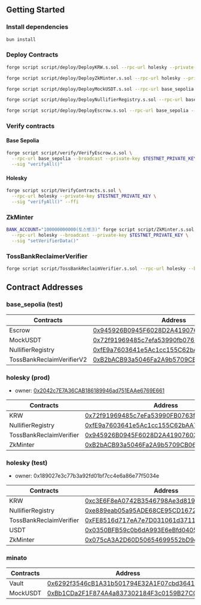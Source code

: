
## Getting Started

### Install dependencies

```sh
bun install
```

### Deploy Contracts

```sh
forge script script/deploy/DeployKRW.s.sol --rpc-url holesky --private-key $TESTNET_PRIVATE_KEY --broadcast

forge script script/deploy/DeployZkMinter.s.sol --rpc-url holesky --private-key $TESTNET_PRIVATE_KEY --broadcast
```

```sh
forge script script/deploy/DeployMockUSDT.s.sol --rpc-url base_sepolia --broadcast

forge script script/deploy/DeployNullifierRegistry.s.sol --rpc-url base_sepolia --broadcast

forge script script/deploy/DeployEscrow.s.sol --rpc-url base_sepolia --private-key $TESTNET_PRIVATE_KEY --broadcast
```

### Verify contracts

#### Base Sepolia
```sh
forge script script/verify/VerifyEscrow.s.sol \
  --rpc-url base_sepolia --broadcast --private-key $TESTNET_PRIVATE_KEY \
  --sig "verifyAll()"
```

#### Holesky
```sh
forge script script/VerifyContracts.s.sol \
  --rpc-url holesky --private-key $TESTNET_PRIVATE_KEY \
  --sig "verifyAll()" --ffi
```

### ZkMinter

```sh
BANK_ACCOUNT="100000000000(토스뱅크)" forge script script/ZkMinter.s.sol \
  --rpc-url holesky --broadcast --private-key $TESTNET_PRIVATE_KEY \
  --sig "setVerifierData()"
```

### TossBankReclaimerVerifier

```sh
forge script script/TossBankReclaimVerifier.s.sol --rpc-url holesky --broadcast --private-key $TESTNET_PRIVATE_KEY --sig addProviderHash
```

## Contract Addresses

### base_sepolia (test)

| Contracts                    | Address                                                                                                                  |
|------------------------------|--------------------------------------------------------------------------------------------------------------------------|
| Escrow | [0x945926B0945F6028D2A4190760341FCD51250f42](https://sepolia.basescan.org/address/0x945926B0945F6028D2A4190760341FCD51250f42) |
| MockUSDT | [0x72f91969485c7efa53990fb0763ffa57ba73f3be](https://sepolia.basescan.org/address/0x72f91969485c7efa53990fb0763ffa57ba73f3be) |
| NullifierRegistry | [0xfE9a7603641e5Ac1cc155C62bAA7242dABf93B5a](https://sepolia.basescan.org/address/0xfE9a7603641e5Ac1cc155C62bAA7242dABf93B5a) |
| TossBankReclaimVerifierV2 | [0xB2bACB93a5046Fa2A9b5709CB06d41dAb0De6D37](https://sepolia.basescan.org/address/0xB2bACB93a5046Fa2A9b5709CB06d41dAb0De6D37) |

### holesky (prod)

- owner: [0x2042c7E7A36CAB186189946ad751EAAe6769E661](https://holesky.etherscan.io/address/0x2042c7E7A36CAB186189946ad751EAAe6769E661)

| Contracts               | Address                                                                                                                       |
|-------------------------|-------------------------------------------------------------------------------------------------------------------------------|
| KRW                     | [0x72f91969485c7eFa53990FB0763fFA57Ba73F3Be](https://holesky.etherscan.io/address/0x72f91969485c7eFa53990FB0763fFA57Ba73F3Be) |
| NullifierRegistry       | [0xfE9a7603641e5Ac1cc155C62bAA7242dABf93B5a](https://holesky.etherscan.io/address/0xfE9a7603641e5Ac1cc155C62bAA7242dABf93B5a) |
| TossBankReclaimVerifier | [0x945926B0945F6028D2A4190760341FCD51250f42](https://holesky.etherscan.io/address/0x945926B0945F6028D2A4190760341FCD51250f42) |
| ZkMinter                | [0xB2bACB93a5046Fa2A9b5709CB06d41dAb0De6D37](https://holesky.etherscan.io/address/0xB2bACB93a5046Fa2A9b5709CB06d41dAb0De6D37) |

### holesky (test)

- owner: 0x189027e3c77b3a92fd01bf7cc4e6a86e77f5034e

| Contracts               | Address                                                                                                                       |
|-------------------------|-------------------------------------------------------------------------------------------------------------------------------|
| KRW                     | [0xc3E6F8eA0742B3546798Ae3d81914B86fBd91bC1](https://holesky.etherscan.io/address/0xc3E6F8eA0742B3546798Ae3d81914B86fBd91bC1) |
| NullifierRegistry       | [0xe889eab05a95ADE68CE95CD1672C019B84438347](https://holesky.etherscan.io/address/0xe889eab05a95ADE68CE95CD1672C019B84438347) |
| TossBankReclaimVerifier | [0xFE8516d717eA7e7D031061d371145c346f0464eD](https://holesky.etherscan.io/address/0xFE8516d717eA7e7D031061d371145c346f0464eD) |
| USDT                    | [0x0350BFB59c0b6dA993E6eBfd0405A7C59B97F253](https://holesky.etherscan.io/address/0x0350BFB59c0b6dA993E6eBfd0405A7C59B97F253) |
| ZkMinter                | [0x075cA3A2D60D50654699552bD9d97205c51644aa](https://holesky.etherscan.io/address/0x075cA3A2D60D50654699552bD9d97205c51644aa) |

### minato

| Contracts | Address                                                                                                                                |
|-----------|----------------------------------------------------------------------------------------------------------------------------------------|
| Vault     | [0x6292f3546cB1A31b501794E32A1F07cbd3641c90](https://soneium-minato.blockscout.com/address/0x6292f3546cB1A31b501794E32A1F07cbd3641c90) |
| MockUSDT  | [0xBb1CDa2F1F874A4a837302184F3c0159B27C0B41](https://soneium-minato.blockscout.com/address/0xBb1CDa2F1F874A4a837302184F3c0159B27C0B41) |
